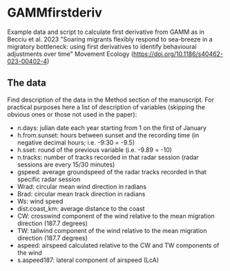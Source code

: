 # GAMMfirstderiv
Example data and script to calculate first derivative from GAMM as in Becciu et al. 2023 "Soaring migrants flexibly respond to sea-breeze in a migratory bottleneck: using first derivatives to identify behavioural adjustments over time" Movement Ecology (https://doi.org/10.1186/s40462-023-00402-4)


## The data
Find description of the data in the Method section of the manuscript. 
For practical purposes here a list of description of variables (skipping the obvious ones or those not used in the paper):

- n.days: julian date each year starting from 1 on the first of January
- h.from.sunset: hours between sunset and the recording time (in negative decimal hours; i.e. -9:30 = -9.5)
- h.sset: round of the previous variable (i.e. -9.89 = -10)
- n.tracks: number of tracks recorded in that radar session (radar sessions are every 15/30 minutes)
- gspeed: average groundspeed of the radar tracks recorded in that specific radar session
- Wrad: circular mean wind direction in radians
- Brad: circular mean track direction in radians
- Ws: wind speed
- dist.coast_km: average distance to the coast
- CW: crosswind component of the wind relative to the mean migration direction (187.7 degrees)
- TW: tailwind component of the wind relative to the mean migration direction (187.7 degrees)
- aspeed: airspeed calculated relative to the CW and TW components of the wind
- s.aspeed187: lateral component of airspeed (LcA) 
